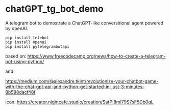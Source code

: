# chatGPT_tg_bot_demo
A telegram bot to demostrate a ChatGPT-like conversitional agent powered by openAI.

```commandline
pip install telebot
pip install openai
pip install pytelegrambotapi
```

based on:
https://www.freecodecamp.org/news/how-to-create-a-telegram-bot-using-python/

and

https://medium.com/@alexandre.tkint/revolutionize-your-chatbot-game-with-the-chat-gpt-api-and-python-get-started-in-just-3-minutes-8b588dacf48f

icon: https://creator.nightcafe.studio/creation/SafPI8ml79S7sF5Db0qL
